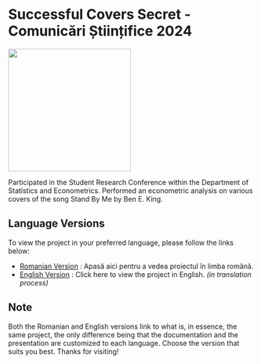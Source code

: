 # Successful Covers Secret - Comunicări Științifice 2024

<img src="https://github.com/outshiningthateskimo/Successful-Covers-Secret---Comunicari-Stiintifice-2024/assets/116450427/8fc47470-7b5d-4e0a-bc93-9c1539a393b9" width=250>


Participated in the Student Research Conference within the Department of Statistics and Econometrics. Performed an econometric analysis on various covers of the song Stand By Me by Ben E. King.

## Language Versions

To view the project in your preferred language, please follow the links below:

- [Romanian Version](../../tree/RO)   :    Apasă aici pentru a vedea proiectul în limba română.
- [English Version](../../tree/EN)  :    Click here to view the project in English. *(in translation process)*

## Note

Both the Romanian and English versions link to what is, in essence, the same project, the only difference being that the documentation and the presentation are customized to each language. Choose the version that suits you best. Thanks for visiting!
